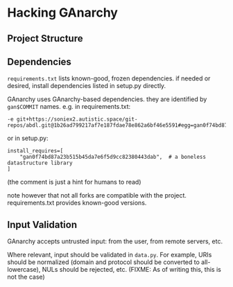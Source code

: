 Hacking GAnarchy
================

Project Structure
-----------------

Dependencies
------------

`requirements.txt` lists known-good, frozen dependencies. if needed or
desired, install dependencies listed in setup.py directly.

GAnarchy uses GAnarchy-based dependencies. they are identified by `gan$COMMIT`
names. e.g. in requirements.txt:

```
-e git+https://soniex2.autistic.space/git-repos/abdl.git@1b26ad799217af7e187fdae78e862a6bf46e5591#egg=gan0f74bd87a23b515b45da7e6f5d9cc82380443dab
```

or in setup.py:

```
install_requires=[
    "gan0f74bd87a23b515b45da7e6f5d9cc82380443dab",  # a boneless datastructure library
]
```

(the comment is just a hint for humans to read)

note however that not all forks are compatible with the project.
requirements.txt provides known-good versions.

Input Validation
----------------

GAnarchy accepts untrusted input: from the user, from remote servers, etc.

Where relevant, input should be validated in `data.py`. For example, URIs
should be normalized (domain and protocol should be converted to
all-lowercase), NULs should be rejected, etc. (FIXME: As of writing this, this
is not the case)
